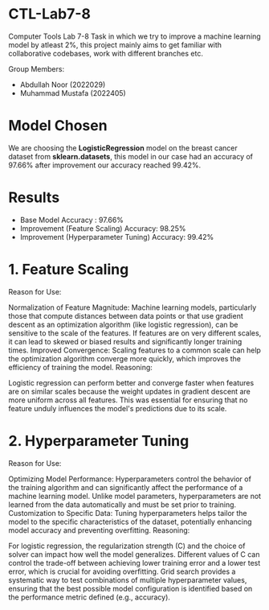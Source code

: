 # CTL-Lab7-8
Computer Tools Lab 7-8 Task in which we try to improve a machine learning model by atleast 2%, this project mainly aims to get familiar with collaborative codebases, work with different branches etc.

Group Members:
 - Abdullah Noor    (2022029)
 - Muhammad Mustafa (2022405)

# Model Chosen
We are choosing the **LogisticRegression** model on the breast cancer dataset from **sklearn.datasets**, this model in our case had an accuracy of 97.66% after improvement our accuracy reached 99.42%.


# Results
 - Base Model Accuracy :                         97.66%
 - Improvement (Feature Scaling) Accuracy:       98.25%
 - Improvement (Hyperparameter Tuning) Accuracy: 99.42%


# 1. Feature Scaling
Reason for Use:

Normalization of Feature Magnitude: Machine learning models, particularly those that compute distances between data points or that use gradient descent as an optimization algorithm (like logistic regression), can be sensitive to the scale of the features. If features are on very different scales, it can lead to skewed or biased results and significantly longer training times.
Improved Convergence: Scaling features to a common scale can help the optimization algorithm converge more quickly, which improves the efficiency of training the model.
Reasoning:

Logistic regression can perform better and converge faster when features are on similar scales because the weight updates in gradient descent are more uniform across all features.
This was essential for ensuring that no feature unduly influences the model's predictions due to its scale.

# 2. Hyperparameter Tuning
Reason for Use:

Optimizing Model Performance: Hyperparameters control the behavior of the training algorithm and can significantly affect the performance of a machine learning model. Unlike model parameters, hyperparameters are not learned from the data automatically and must be set prior to training.
Customization to Specific Data: Tuning hyperparameters helps tailor the model to the specific characteristics of the dataset, potentially enhancing model accuracy and preventing overfitting.
Reasoning:

For logistic regression, the regularization strength (C) and the choice of solver can impact how well the model generalizes. Different values of C can control the trade-off between achieving lower training error and a lower test error, which is crucial for avoiding overfitting.
Grid search provides a systematic way to test combinations of multiple hyperparameter values, ensuring that the best possible model configuration is identified based on the performance metric defined (e.g., accuracy).
